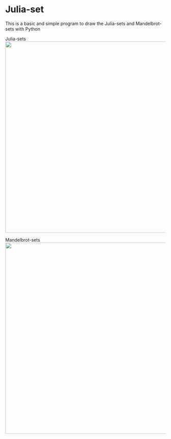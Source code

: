 # Julia-set

This is a basic and simple program to draw the Julia-sets and Mandelbrot-sets with Python

Julia-sets<br>
<img src="https://user-images.githubusercontent.com/8034356/116536101-7d86d200-a91f-11eb-8435-aeffae960616.jpg" width="600">

Mandelbrot-sets<br>
<img src="https://user-images.githubusercontent.com/8034356/116537193-df940700-a920-11eb-909e-21d9d077e575.jpg" width="600">

